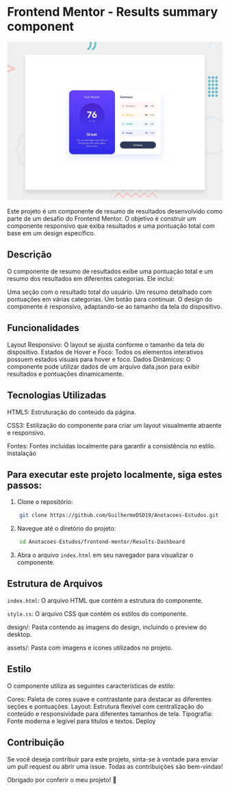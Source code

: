 # Frontend Mentor - Results summary component

![Design preview for the Results summary component coding challenge](./design/desktop-preview.jpg)

Este projeto é um componente de resumo de resultados desenvolvido como parte de um desafio do Frontend Mentor. O objetivo é construir um componente responsivo que exiba resultados e uma pontuação total com base em um design específico.

## Descrição

O componente de resumo de resultados exibe uma pontuação total e um resumo dos resultados em diferentes categorias. Ele inclui:

Uma seção com o resultado total do usuário.
Um resumo detalhado com pontuações em várias categorias.
Um botão para continuar.
O design do componente é responsivo, adaptando-se ao tamanho da tela do dispositivo.

## Funcionalidades

Layout Responsivo: O layout se ajusta conforme o tamanho da tela do dispositivo.
Estados de Hover e Foco: Todos os elementos interativos possuem estados visuais para hover e foco.
Dados Dinâmicos: O componente pode utilizar dados de um arquivo data.json para exibir resultados e pontuações dinamicamente.

## Tecnologias Utilizadas

HTML5: Estruturação do conteúdo da página.

CSS3: Estilização do componente para criar um layout visualmente atraente e responsivo.

Fontes: Fontes incluídas localmente para garantir a consistência no estilo.
Instalação

## Para executar este projeto localmente, siga estes passos:

1. Clone o repositório:
```bash
    git clone https://github.com/GuilhermeDSD19/Anotacoes-Estudos.git
```

2. Navegue até o diretório do projeto:
```bash
    cd Anotacoes-Estudos/frontend-mentor/Results-Dashboard
``` 

3. Abra o arquivo `index.html` em seu navegador para visualizar o componente.

## Estrutura de Arquivos

`index.html`: O arquivo HTML que contém a estrutura do componente.

`style.cs`: O arquivo CSS que contém os estilos do componente.

design/: Pasta contendo as imagens do design, incluindo o preview do desktop.

assets/: Pasta com imagens e ícones utilizados no projeto.

## Estilo

O componente utiliza as seguintes características de estilo:

Cores: Paleta de cores suave e contrastante para destacar as diferentes seções e pontuações.
Layout: Estrutura flexível com centralização do conteúdo e responsividade para diferentes tamanhos de tela.
Tipografia: Fonte moderna e legível para títulos e textos.
Deploy

## Contribuição

Se você deseja contribuir para este projeto, sinta-se à vontade para enviar um pull request ou abrir uma issue. Todas as contribuições são bem-vindas!

Obrigado por conferir o meu projeto! 🚀